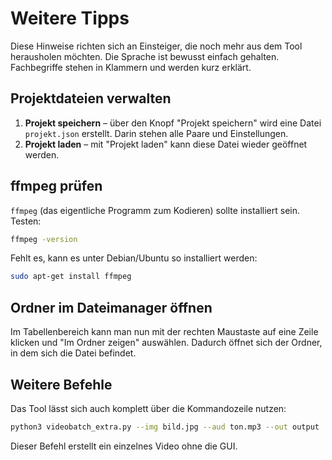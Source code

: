 # Weitere Tipps

Diese Hinweise richten sich an Einsteiger, die noch mehr aus dem Tool herausholen möchten. Die Sprache ist bewusst einfach gehalten. Fachbegriffe stehen in Klammern und werden kurz erklärt.

## Projektdateien verwalten

1. **Projekt speichern** – über den Knopf "Projekt speichern" wird eine Datei `projekt.json` erstellt. Darin stehen alle Paare und Einstellungen.
2. **Projekt laden** – mit "Projekt laden" kann diese Datei wieder geöffnet werden.

## ffmpeg prüfen

`ffmpeg` (das eigentliche Programm zum Kodieren) sollte installiert sein. Testen:

```bash
ffmpeg -version
```

Fehlt es, kann es unter Debian/Ubuntu so installiert werden:

```bash
sudo apt-get install ffmpeg
```

## Ordner im Dateimanager öffnen

Im Tabellenbereich kann man nun mit der rechten Maustaste auf eine Zeile klicken und "Im Ordner zeigen" auswählen. Dadurch öffnet sich der Ordner, in dem sich die Datei befindet.

## Weitere Befehle

Das Tool lässt sich auch komplett über die Kommandozeile nutzen:

```bash
python3 videobatch_extra.py --img bild.jpg --aud ton.mp3 --out output
```

Dieser Befehl erstellt ein einzelnes Video ohne die GUI.
